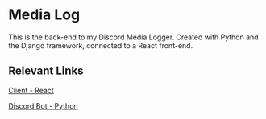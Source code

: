 # Media Log

This is the back-end to my Discord Media Logger.  Created with Python and the Django framework, connected to a React front-end.

## Relevant Links

[Client - React](https://github.com/HanifCarroll/Media-Log)

[Discord Bot - Python](https://github.com/HanifCarroll/Media-Logger-Discord-Bot)


